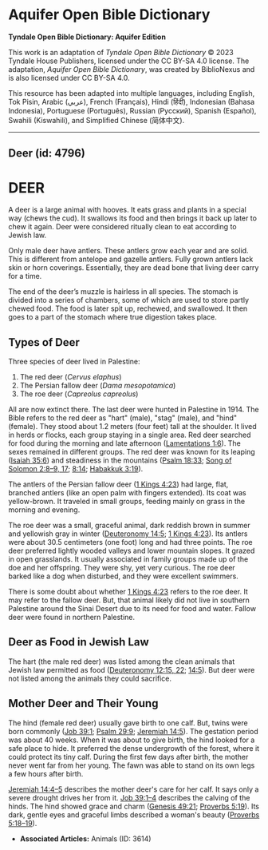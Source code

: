 # Aquifer Open Bible Dictionary

**Tyndale Open Bible Dictionary: Aquifer Edition**

This work is an adaptation of *Tyndale Open Bible Dictionary* © 2023 Tyndale House Publishers, licensed under the CC BY\-SA 4\.0 license. The adaptation, *Aquifer Open Bible Dictionary*, was created by BiblioNexus and is also licensed under CC BY\-SA 4\.0\.

This resource has been adapted into multiple languages, including English, Tok Pisin, Arabic (عربي), French (Français), Hindi (हिंदी), Indonesian (Bahasa Indonesia), Portuguese (Português), Russian (Русский), Spanish (Español), Swahili (Kiswahili), and Simplified Chinese (简体中文).



--------------------------------

## Deer (id: 4796)

DEER
====

A deer is a large animal with hooves. It eats grass and plants in a special way (chews the cud). It swallows its food and then brings it back up later to chew it again. Deer were considered ritually clean to eat according to Jewish law.

Only male deer have antlers. These antlers grow each year and are solid. This is different from antelope and gazelle antlers. Fully grown antlers lack skin or horn coverings. Essentially, they are dead bone that living deer carry for a time.

The end of the deer’s muzzle is hairless in all species. The stomach is divided into a series of chambers, some of which are used to store partly chewed food. The food is later spit up, rechewed, and swallowed. It then goes to a part of the stomach where true digestion takes place.

Types of Deer
-------------

Three species of deer lived in Palestine: 

1. The red deer (*Cervus elaphus*)
2. The Persian fallow deer (*Dama mesopotamica*)
3. The roe deer (*Capreolus capreolus*)

All are now extinct there. The last deer were hunted in Palestine in 1914\. The Bible refers to the red deer as "hart" (male), "stag" (male), and "hind" (female). They stood about 1\.2 meters (four feet) tall at the shoulder. It lived in herds or flocks, each group staying in a single area. Red deer searched for food during the morning and late afternoon ([Lamentations 1:6](https://ref.ly/Lam1:6)). The sexes remained in different groups. The red deer was known for its leaping ([Isaiah 35:6](https://ref.ly/Isa35:6)) and steadiness in the mountains ([Psalm 18:33](https://ref.ly/Ps18:33); [Song of Solomon 2:8–9, 17](https://ref.ly/Song2:8-Song2:9,Song2:17); [8:14](https://ref.ly/Song8:14); [Habakkuk 3:19](https://ref.ly/Hab3:19)).

The antlers of the Persian fallow deer ([1 Kings 4:23](https://ref.ly/1Kgs4:23)) had large, flat, branched antlers (like an open palm with fingers extended). Its coat was yellow\-brown. It traveled in small groups, feeding mainly on grass in the morning and evening.

The roe deer was a small, graceful animal, dark reddish brown in summer and yellowish gray in winter ([Deuteronomy 14:5](https://ref.ly/Deut14:5); [1 Kings 4:23](https://ref.ly/1Kgs4:23)). Its antlers were about 30\.5 centimeters (one foot) long and had three points. The roe deer preferred lightly wooded valleys and lower mountain slopes. It grazed in open grasslands. It usually associated in family groups made up of the doe and her offspring. They were shy, yet very curious. The roe deer barked like a dog when disturbed, and they were excellent swimmers.

There is some doubt about whether [1 Kings 4:23](https://ref.ly/1Kgs4:23) refers to the roe deer. It may refer to the fallow deer. But, that animal likely did not live in southern Palestine around the Sinai Desert due to its need for food and water. Fallow deer were found in northern Palestine. 

Deer as Food in Jewish Law
--------------------------

The hart (the male red deer) was listed among the clean animals that Jewish law permitted as food ([Deuteronomy 12:15, 22](https://ref.ly/Deut12:15,Deut12:22); [14:5](https://ref.ly/Deut14:5)). But deer were not listed among the animals they could sacrifice. 

Mother Deer and Their Young
---------------------------

The hind (female red deer) usually gave birth to one calf. But, twins were born commonly ([Job 39:1](https://ref.ly/Job39:1); [Psalm 29:9](https://ref.ly/Ps29:9); [Jeremiah 14:5](https://ref.ly/Jer14:5)). The gestation period was about 40 weeks. When it was about to give birth, the hind looked for a safe place to hide. It preferred the dense undergrowth of the forest, where it could protect its tiny calf. During the first few days after birth, the mother never went far from her young. The fawn was able to stand on its own legs a few hours after birth.

[Jeremiah 14:4–5](https://ref.ly/Jer14:4-Jer14:5) describes the mother deer's care for her calf. It says only a severe drought drives her from it. [Job 39:1–4](https://ref.ly/Job39:1-Job39:4) describes the calving of the hinds. The hind showed grace and charm ([Genesis 49:21](https://ref.ly/Gen49:21); [Proverbs 5:19](https://ref.ly/Prov5:19)). Its dark, gentle eyes and graceful limbs described a woman's beauty ([Proverbs 5:18–19](https://ref.ly/Prov5:18-Prov5:19)).

* **Associated Articles:** Animals (ID: 3614)


